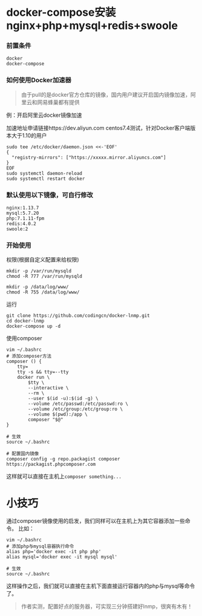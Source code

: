# docker-compose安装nginx+php+mysql+redis+swoole
### 前置条件
```
docker
docker-compose
```
### 如何使用Docker加速器
>由于pull的是docker官方仓库的镜像，国内用户建议开启国内镜像加速，阿里云和网易蜂巢都有提供

例：开启阿里云docker镜像加速

加速地址申请链接https://dev.aliyun.com
centos7.4测试，针对Docker客户端版本大于1.10的用户
```
sudo tee /etc/docker/daemon.json <<-'EOF'
{
  "registry-mirrors": ["https://xxxxx.mirror.aliyuncs.com"]
}
EOF
sudo systemctl daemon-reload
sudo systemctl restart docker
```
### 默认使用以下镜像，可自行修改
```
nginx:1.13.7
mysql:5.7.20
php:7.1.11-fpm
redis:4.0.2
swoole:2
```


### 开始使用

权限(根据自定义配置来给权限)
```
mkdir -p /var/run/mysqld
chmod -R 777 /var/run/mysqld

mkdir -p /data/log/www/
chmod -R 755 /data/log/www/
```
运行
```
git clone https://github.com/codingcn/docker-lnmp.git
cd docker-lnmp
docker-compose up -d
```


使用composer
```
vim ~/.bashrc
# 添加composer方法
composer () {
    tty=
    tty -s && tty=--tty
    docker run \
        $tty \
        --interactive \
        --rm \
        --user $(id -u):$(id -g) \
        --volume /etc/passwd:/etc/passwd:ro \
        --volume /etc/group:/etc/group:ro \
        --volume $(pwd):/app \
        composer "$@"
}

# 生效
source ~/.bashrc

# 配置国内镜像
composer config -g repo.packagist composer https://packagist.phpcomposer.com
```
这样就可以直接在主机上`composer something...`

# 小技巧
通过composer镜像使用的启发，我们同样可以在主机上为其它容器添加一些命令。
比如：
```
vim ~/.bashrc
# 添加php与mysql容器执行命令
alias php='docker exec -it php php'
alias mysql='docker exec -it mysql mysql'

# 生效
source ~/.bashrc
```

这样操作之后，我们就可以直接在主机下面直接运行容器内的php与mysql等命令了。

>作者实测，配置好点的服务器，可实现三分钟搭建好lnmp，很爽有木有！